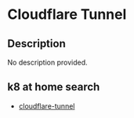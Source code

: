 # Cloudflare Tunnel

## Description

No description provided.

## k8 at home search

- [cloudflare-tunnel](https://nanne.dev/k8s-at-home-search/#/cloudflare-tunnel)
